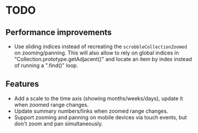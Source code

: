 # TODO
## Performance improvements
* Use sliding indices instead of recreating the `scrobbleCollectionZoomed` on zooming/panning. This will also allow to rely on global indices in "Collection.prototype.getAdjacent()" and locate an item by index instead of running a ".find()" loop.

## Features
* Add a scale to the time axis (showing months/weeks/days), update it when zoomed range changes.
* Update summary numbers/links when zoomed range changes.
* Support zooming and panning on mobile devices via touch events, but don't zoom and pan simultaneously.

